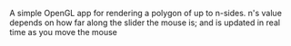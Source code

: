 A simple OpenGL app for rendering a polygon of up to n-sides. 
n's value depends on how far along the slider the mouse is; and is updated in real time as you move the mouse
